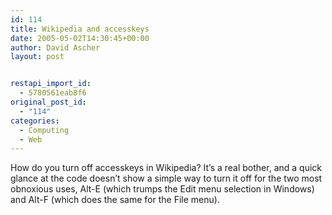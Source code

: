 ```yaml
---
id: 114
title: Wikipedia and accesskeys
date: 2005-05-02T14:30:45+00:00
author: David Ascher
layout: post


restapi_import_id:
  - 5780561eab8f6
original_post_id:
  - "114"
categories:
  - Computing
  - Web
---
```

How do you turn off accesskeys in Wikipedia? It&#8217;s a real bother, and a quick glance at the code doesn&#8217;t show a simple way to turn it off for the two most obnoxious uses, Alt-E (which trumps the Edit menu selection in Windows) and Alt-F (which does the same for the File menu).